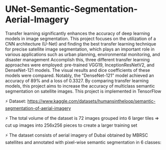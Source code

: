# UNet-Semantic-Segmentation-Aerial-Imagery

Transfer learning significantly enhances the accuracy of deep learning models in image segmentation. This project focuses on the utilization of a CNN architecture (U-Net) and finding the best transfer learning technique for precise satellite image segmentation, which plays an important role in various applications such as urban planning, environmental monitoring, and disaster management Accomplish this, three different transfer learning approaches were employed: pre-trained VGG19, InceptionResNetV2, and DenseNet-121 models. The visual results and dice coefficients of these models were compared. Notably, the "DenseNet-121" model achieved an accuracy of 89% and a loss of 0.3327. By comparing transfer learning models, this project aims to increase the accuracy of multiclass semantic segmentation on satellite images. This project is implemented in TensorFlow 

⚡ Dataset: https://www.kaggle.com/datasets/humansintheloop/semantic-segmentation-of-aerial-imagery

⚡ The total volume of the dataset is 72 images grouped into 6 larger tiles => cut up images into 256x256 pieces to create a larger training set

⚡ The dataset consists of aerial imagery of Dubai obtained by MBRSC satellites and annotated with pixel-wise semantic segmentation in 6 classes: 
